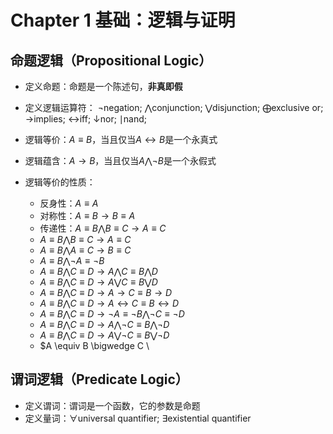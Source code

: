 # Chapter 1 基础：逻辑与证明

## 命题逻辑（Propositional Logic）
+ 定义命题：命题是一个陈述句，**非真即假**
+ 定义逻辑运算符：
$\neg$negation;
$\bigwedge$conjunction;
$\bigvee$disjunction;
$\bigoplus$exclusive or;
$\to$implies;
$\leftrightarrow$iff;
$\downarrow$nor;
$\mid$nand;

+ 逻辑等价：$A \equiv B$，当且仅当$A \leftrightarrow B$是一个永真式
+ 逻辑蕴含：$A \to B$，当且仅当$A \bigwedge \neg B$是一个永假式
+ 逻辑等价的性质：
    + 反身性：$A \equiv A$
    + 对称性：$A \equiv B \to B \equiv A$
    + 传递性：$A \equiv B \bigwedge B \equiv C \to A \equiv C$
    + $A \equiv B \bigwedge B \equiv C \to A \equiv C$
    + $A \equiv B \bigwedge A \equiv C \to B \equiv C$
    + $A \equiv B \bigwedge \neg A \equiv \neg B$
    + $A \equiv B \bigwedge C \equiv D \to A \bigwedge C \equiv B \bigwedge D$
    + $A \equiv B \bigwedge C \equiv D \to A \bigvee C \equiv B \bigvee D$
    + $A \equiv B \bigwedge C \equiv D \to A \to C \equiv B \to D$
    + $A \equiv B \bigwedge C \equiv D \to A \leftrightarrow C \equiv B \leftrightarrow D$
    + $A \equiv B \bigwedge C \equiv D \to \neg A \equiv \neg B \bigwedge \neg C \equiv \neg D$
    + $A \equiv B \bigwedge C \equiv D \to A \bigwedge \neg C \equiv B \bigwedge \neg D$
    + $A \equiv B \bigwedge C \equiv D \to A \bigvee \neg C \equiv B \bigvee \neg D$
    + $A \equiv B \bigwedge C \

## 谓词逻辑（Predicate Logic）
+ 定义谓词：谓词是一个函数，它的参数是命题
+ 定义量词：$\forall$universal quantifier; $\exists$existential quantifier

